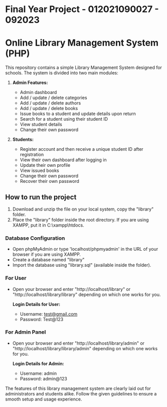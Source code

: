 # Final Year Project - 012021090027 - 092023

# Online Library Management System (PHP)

This repository contains a simple Library Management System designed for schools. The system is divided into two main modules:

1. **Admin Features:**
   
    - Admin dashboard
    - Add / update / delete categories
    - Add / update / delete authors
    - Add / update / delete books
    - Issue books to a student and update details upon return
    - Search for a student using their student ID
    - View student details
    - Change their own password

2. **Students:**
   
    - Register account and then receive a unique student ID after registration
    - View their own dashboard after logging in
    - Update their own profile
    - View issued books
    - Change their own password
    - Recover their own password

## How to run the project

1. Download and unzip the file on your local system, copy the "library" folder.
2. Place the "library" folder inside the root directory. If you are using XAMPP, put it in C:\xampp\htdocs.

### Database Configuration

- Open phpMyAdmin or type 'localhost/phpmyadmin' in the URL of your browser if you are using XAMPP.
- Create a database named "library"
- Import the database using "library.sql" (available inside the folder).

### For User

- Open your browser and enter "http://localhost/library" or "http://localhost/library/library" depending on which one works for you.
  
   **Login Details for User:**
   - Username: test@gmail.com
   - Password: Test@123

### For Admin Panel

- Open your browser and enter "http://localhost/library/admin" or "http://localhost/library/library/admin" depending on which one works for you.

   **Login Details for Admin:**
   - Username: admin
   - Password: admin@123

The features of this library management system are clearly laid out for administrators and students alike. Follow the given guidelines to ensure a smooth setup and usage experience.
